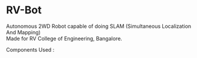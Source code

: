 # RV-Bot

Autonomous 2WD Robot capable of doing SLAM (Simultaneous Localization And Mapping)<br>
Made for RV College of Engineering, Bangalore.

Components Used : 
